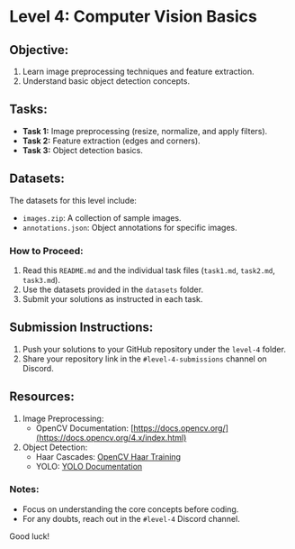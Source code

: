 # Level 4: Computer Vision Basics

## Objective:
1. Learn image preprocessing techniques and feature extraction.
2. Understand basic object detection concepts.

## Tasks:
- **Task 1:** Image preprocessing (resize, normalize, and apply filters).
- **Task 2:** Feature extraction (edges and corners).
- **Task 3:** Object detection basics.

## Datasets:
The datasets for this level include:
- `images.zip`: A collection of sample images.
- `annotations.json`: Object annotations for specific images.

### How to Proceed:
1. Read this `README.md` and the individual task files (`task1.md`, `task2.md`, `task3.md`).
2. Use the datasets provided in the `datasets` folder.
3. Submit your solutions as instructed in each task.

## Submission Instructions:
1. Push your solutions to your GitHub repository under the `level-4` folder.
2. Share your repository link in the `#level-4-submissions` channel on Discord.

## Resources:
1. Image Preprocessing:
    - OpenCV Documentation: [https://docs.opencv.org/](https://docs.opencv.org/4.x/index.html)
2. Object Detection:
    - Haar Cascades: [OpenCV Haar Training](https://docs.opencv.org/3.4/db/d28/tutorial_cascade_classifier.html)
    - YOLO: [YOLO Documentation](https://pjreddie.com/darknet/yolo/)

### Notes:
- Focus on understanding the core concepts before coding.
- For any doubts, reach out in the `#level-4` Discord channel.

Good luck!
